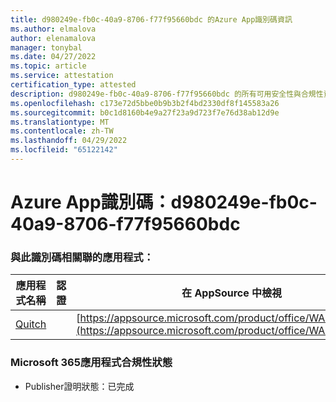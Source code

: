```yaml
---
title: d980249e-fb0c-40a9-8706-f77f95660bdc 的Azure App識別碼資訊
ms.author: elmalova
author: elenamalova
manager: tonybal
ms.date: 04/27/2022
ms.topic: article
ms.service: attestation
certification_type: attested
description: d980249e-fb0c-40a9-8706-f77f95660bdc 的所有可用安全性與合規性資訊。
ms.openlocfilehash: c173e72d5bbe0b9b3b2f4bd2330df8f145583a26
ms.sourcegitcommit: b0c1d8160b4e9a27f23a9d723f7e76d38ab12d9e
ms.translationtype: MT
ms.contentlocale: zh-TW
ms.lasthandoff: 04/29/2022
ms.locfileid: "65122142"
---
```

# <a name="azure-app-id-d980249e-fb0c-40a9-8706-f77f95660bdc"></a>Azure App識別碼：d980249e-fb0c-40a9-8706-f77f95660bdc


### <a name="apps-associated-with-this-id"></a>與此識別碼相關聯的應用程式：
| **應用程式名稱** | **認證** | **在 AppSource 中檢視** |
|--------------|---------------|-----------------------|
| [Quitch](../forward/WA200003683.md) |  | [https://appsource.microsoft.com/product/office/WA200003683](https://appsource.microsoft.com/product/office/WA200003683) |

### <a name="microsoft-365-app-compliance-status"></a>Microsoft 365應用程式合規性狀態
- Publisher證明狀態：已完成
